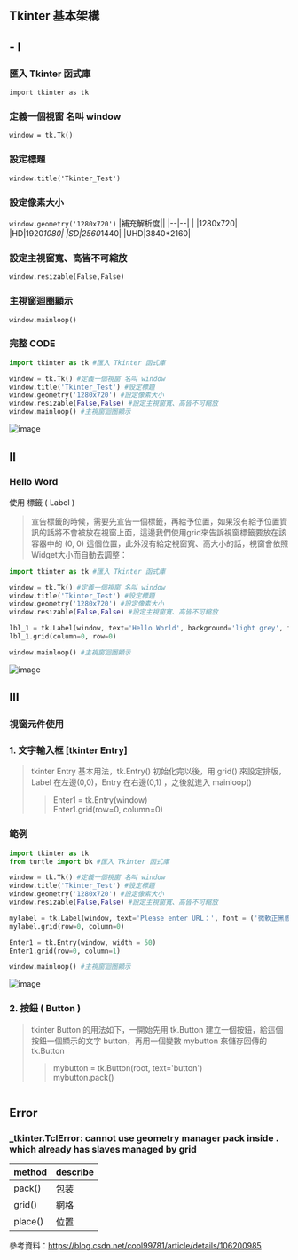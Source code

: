 ## Tkinter 基本架構
##  - Ⅰ 
### 匯入 Tkinter 函式庫
`import tkinter as tk`
### 定義一個視窗 名叫 window
`window = tk.Tk() `
### 設定標題
`window.title('Tkinter_Test')`
### 設定像素大小
`window.geometry('1280x720')`
|補充解析度||
|--|--|
|  |1280x720|
|HD|1920*1080|
|SD|2560*1440|
|UHD|3840*2160|
### 設定主視窗寬、高皆不可縮放
`window.resizable(False,False)`
### 主視窗迴圈顯示
`window.mainloop()`
### 完整 CODE
```py
import tkinter as tk #匯入 Tkinter 函式庫

window = tk.Tk() #定義一個視窗 名叫 window
window.title('Tkinter_Test') #設定標題
window.geometry('1280x720') #設定像素大小
window.resizable(False,False) #設定主視窗寬、高皆不可縮放
window.mainloop() #主視窗迴圈顯示
```
![image](https://user-images.githubusercontent.com/55220866/157248672-2a03f16a-a633-4f45-a0c1-f2c807655bd4.png)
## Ⅱ
### Hello Word 
使用 標籤 ( Label )
> 宣告標籤的時候，需要先宣告一個標籤，再給予位置，如果沒有給予位置資訊的話將不會被放在視窗上面，這邊我們使用grid來告訴視窗標籤要放在該容器中的 (0, 0) 這個位置，此外沒有給定視窗寬、高大小的話，視窗會依照Widget大小而自動去調整：
```py
import tkinter as tk #匯入 Tkinter 函式庫

window = tk.Tk() #定義一個視窗 名叫 window
window.title('Tkinter_Test') #設定標題
window.geometry('1280x720') #設定像素大小
window.resizable(False,False) #設定主視窗寬、高皆不可縮放

lbl_1 = tk.Label(window, text='Hello World', background='light grey', foreground='black', font=('Arial', 20))
lbl_1.grid(column=0, row=0)

window.mainloop() #主視窗迴圈顯示
```
![image](https://user-images.githubusercontent.com/55220866/157254509-b912a1be-dc70-4435-b10d-99fc81fcb38d.png)
## Ⅲ
### 視窗元件使用
### 1. 文字輸入框 [tkinter Entry]
> tkinter Entry 基本用法，tk.Entry() 初始化完以後，用 grid() 來設定排版，Label 在左邊(0,0)，Entry 在右邊(0,1) ，之後就進入 mainloop()
>> Enter1 = tk.Entry(window) <br>
>> Enter1.grid(row=0, column=0)
### 範例
```py
import tkinter as tk
from turtle import bk #匯入 Tkinter 函式庫

window = tk.Tk() #定義一個視窗 名叫 window
window.title('Tkinter_Test') #設定標題
window.geometry('1280x720') #設定像素大小
window.resizable(False,False) #設定主視窗寬、高皆不可縮放

mylabel = tk.Label(window, text='Please enter URL：', font = ('微軟正黑體',15), background = '#BEBEBE')
mylabel.grid(row=0, column=0)

Enter1 = tk.Entry(window, width = 50)
Enter1.grid(row=0, column=1)

window.mainloop() #主視窗迴圈顯示
```
![image](https://user-images.githubusercontent.com/55220866/157454023-89029e72-7f0a-46de-9964-b527c236baa5.png)
### 2. 按鈕 ( Button )
> tkinter Button 的用法如下，一開始先用 tk.Button 建立一個按鈕，給這個按鈕一個顯示的文字 button，再用一個變數 mybutton 來儲存回傳的 tk.Button
>> mybutton = tk.Button(root, text='button') <br>
>> mybutton.pack()
```
```
## Error
### _tkinter.TclError: cannot use geometry manager pack inside . which already has slaves managed by grid
|method|describe|
|---|---|
|pack()|包装|
|grid()|網格|
|place()|位置|
參考資料：https://blog.csdn.net/cool99781/article/details/106200985
